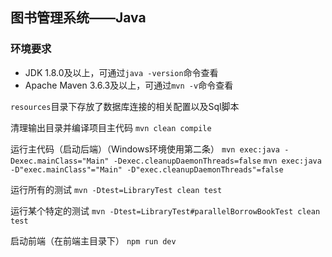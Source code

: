 ## 图书管理系统——Java

### 环境要求
- JDK 1.8.0及以上，可通过`java -version`命令查看
- Apache Maven 3.6.3及以上，可通过`mvn -v`命令查看

`resources`目录下存放了数据库连接的相关配置以及Sql脚本

清理输出目录并编译项目主代码
`mvn clean compile`

运行主代码（启动后端）（Windows环境使用第二条）
`mvn exec:java -Dexec.mainClass="Main" -Dexec.cleanupDaemonThreads=false`
`mvn exec:java -D"exec.mainClass"="Main" -D"exec.cleanupDaemonThreads"=false`

运行所有的测试
`mvn -Dtest=LibraryTest clean test`

运行某个特定的测试
`mvn -Dtest=LibraryTest#parallelBorrowBookTest clean test`

启动前端（在前端主目录下）
`npm run dev`